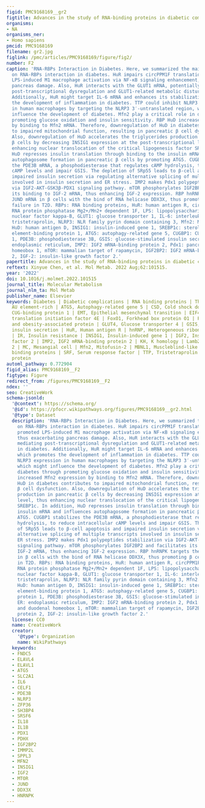 ```yaml
---
figid: PMC9168169__gr2
figtitle: Advances in the study of RNA-binding proteins in diabetic complications
organisms:
- NA
organisms_ner:
- Homo sapiens
pmcid: PMC9168169
filename: gr2.jpg
figlink: /pmc/articles/PMC9168169/figure/fig2/
number: F2
caption: 'RNA-RBPs Interaction in Diabetes. Here, we summarized the main mechanisms
  on RNA-RBPs interaction in diabetes. HuR impairs circPPM1F translation, which promoted
  LPS-induced M1 macrophage activation via NF-κB signaling enhancement, thus exacerbating
  pancreas damage. Also, HuR interacts with the GLUT1 mRNA, potentially mediating
  post-transcriptional dysregulation and GLUT1-related metabolic disturbance in diabetes.
  Additionally, HuR might target IL-6 mRNA and enhances its stabilization, which promotes
  the development of inflammation in diabetes. TTP could inhibit NLRP3 expression
  in human macrophages by targeting the NLRP3 3′-untranslated region, which might
  influence the development of diabetes. Mfn2 play a critical role in diabetes through
  promoting glucose oxidation and insulin sensitivity. RBP HuD increased Mfn2 expression
  by binding to Mfn2 mRNA. Therefore, downregulation of HuD in diabetes contributes
  to impaired mitochondrial function, resulting in pancreatic β cell dysfunction.
  Also, downregulation of HuD accelerates the triglycerides production in pancreatic
  β cells by decreasing INSIG1 expression at the post-transcriptional level, thus
  enhancing nuclear translocation of the critical lipogenesis factor SREBP1c. In addition,
  HuD represses insulin translation through binding to the insulin mRNA and influences
  autophagosome formation in pancreatic β cells by promoting ATG5. CUGBP1 stabilizes
  the PDE3B mRNA, a phosphodiesterase that regulates cAMP hydrolysis, to reduce intracellular
  cAMP levels and impair GSIS. The depletion of SRp55 leads to β-cell apoptosis and
  impaired insulin secretion via regulating alternative splicing of multiple transcripts
  involved in insulin secretion and ER stress. IMP2 makes Pdx1 polypeptides stabilization
  via IGF2-AKT-GSK3β-PDX1 signaling pathway. mTOR phosphorylates IGF2BP2 and facilitates
  its binding to IGF-2 mRNA, thus enhancing IGF-2 expression. RBP hnRNPK targets the
  JUND mRNA in β cells with the bind of RNA helicase DDX3X, thus promoting β cell
  failure in T2D. RBPs: RNA binding proteins, HuR: human antigen R, circPPM1F: circular
  RNA protein phosphatase Mg2+/Mn2+ dependent 1F, LPS: lipopolysaccharide, NF-κB:
  nuclear factor kappa-B, GLUT1: glucose transporter 1, IL-6: interleukin 6, TTP:
  tristetraprolin, NLRP3: NLR family pyrin domain containing 3, Mfn2: Mitofusin-2,
  HuD: human antigen D, INSIG1: insulin-induced gene 1, SREBP1c: sterol regulatory
  element-binding protein 1, ATG5: autophagy-related gene 5, CUGBP1: CUG-binding protein
  1, PDE3B: phosphodiesterase 3B, GSIS: glucose-stimulated insulin secretion, ER:
  endoplasmic reticulum, IMP2: IGF2 mRNA-binding protein 2, Pdx1: pancreatic and duodenal
  homeobox 1, mTOR: mammalian target of rapamycin, IGF2BP2: IGF2 mRNA-binding protein
  2, IGF-2: insulin-like growth factor 2.'
papertitle: Advances in the study of RNA-binding proteins in diabetic complications.
reftext: Xinyue Chen, et al. Mol Metab. 2022 Aug;62:101515.
year: '2022'
doi: 10.1016/j.molmet.2022.101515
journal_title: Molecular Metabolism
journal_nlm_ta: Mol Metab
publisher_name: Elsevier
keywords: Diabetes | Diabetic complications | RNA binding proteins | Therapy | AREs,
  AU element-rich | ATG5, Autophagy-related gene 5 | CSD, Cold shock domain | CUGBP1,
  CUG-binding protein 1 | EMT, Epithelial mesenchymal transition | EIF4E, Eukaryotic
  translation initiation factor 4E | FoxO1, Forkhead box protein O1 | FTO, Fat mass
  and obesity-associated protein | GLUT4, Glucose transporter 4 | GSIS, Glucose-stimulated
  insulin secretion | HuR, Human antigen R | hnRNP, Heterogeneous ribonucleoprotein
  | IR, Insulin resistance | INSIG1, Insulin-induced gene 1 | IGF2, Insulin-like growth
  factor 2 | IMP2, IGF2 mRNA-binding protein 2 | KH, K homology | Lamb2, Laminin-β
  2 | MC, Mesangial cell | Mfn2, Mitofusin-2 | MBNL1, Muscleblind-like 1 | RBPs, RNA
  binding proteins | SRF, Serum response factor | TTP, Tristetraprolin | ZBP, Z-DNA-binding
  protein
automl_pathway: 0.772904
figid_alias: PMC9168169__F2
figtype: Figure
redirect_from: /figures/PMC9168169__F2
ndex: ''
seo: CreativeWork
schema-jsonld:
  '@context': https://schema.org/
  '@id': https://pfocr.wikipathways.org/figures/PMC9168169__gr2.html
  '@type': Dataset
  description: 'RNA-RBPs Interaction in Diabetes. Here, we summarized the main mechanisms
    on RNA-RBPs interaction in diabetes. HuR impairs circPPM1F translation, which
    promoted LPS-induced M1 macrophage activation via NF-κB signaling enhancement,
    thus exacerbating pancreas damage. Also, HuR interacts with the GLUT1 mRNA, potentially
    mediating post-transcriptional dysregulation and GLUT1-related metabolic disturbance
    in diabetes. Additionally, HuR might target IL-6 mRNA and enhances its stabilization,
    which promotes the development of inflammation in diabetes. TTP could inhibit
    NLRP3 expression in human macrophages by targeting the NLRP3 3′-untranslated region,
    which might influence the development of diabetes. Mfn2 play a critical role in
    diabetes through promoting glucose oxidation and insulin sensitivity. RBP HuD
    increased Mfn2 expression by binding to Mfn2 mRNA. Therefore, downregulation of
    HuD in diabetes contributes to impaired mitochondrial function, resulting in pancreatic
    β cell dysfunction. Also, downregulation of HuD accelerates the triglycerides
    production in pancreatic β cells by decreasing INSIG1 expression at the post-transcriptional
    level, thus enhancing nuclear translocation of the critical lipogenesis factor
    SREBP1c. In addition, HuD represses insulin translation through binding to the
    insulin mRNA and influences autophagosome formation in pancreatic β cells by promoting
    ATG5. CUGBP1 stabilizes the PDE3B mRNA, a phosphodiesterase that regulates cAMP
    hydrolysis, to reduce intracellular cAMP levels and impair GSIS. The depletion
    of SRp55 leads to β-cell apoptosis and impaired insulin secretion via regulating
    alternative splicing of multiple transcripts involved in insulin secretion and
    ER stress. IMP2 makes Pdx1 polypeptides stabilization via IGF2-AKT-GSK3β-PDX1
    signaling pathway. mTOR phosphorylates IGF2BP2 and facilitates its binding to
    IGF-2 mRNA, thus enhancing IGF-2 expression. RBP hnRNPK targets the JUND mRNA
    in β cells with the bind of RNA helicase DDX3X, thus promoting β cell failure
    in T2D. RBPs: RNA binding proteins, HuR: human antigen R, circPPM1F: circular
    RNA protein phosphatase Mg2+/Mn2+ dependent 1F, LPS: lipopolysaccharide, NF-κB:
    nuclear factor kappa-B, GLUT1: glucose transporter 1, IL-6: interleukin 6, TTP:
    tristetraprolin, NLRP3: NLR family pyrin domain containing 3, Mfn2: Mitofusin-2,
    HuD: human antigen D, INSIG1: insulin-induced gene 1, SREBP1c: sterol regulatory
    element-binding protein 1, ATG5: autophagy-related gene 5, CUGBP1: CUG-binding
    protein 1, PDE3B: phosphodiesterase 3B, GSIS: glucose-stimulated insulin secretion,
    ER: endoplasmic reticulum, IMP2: IGF2 mRNA-binding protein 2, Pdx1: pancreatic
    and duodenal homeobox 1, mTOR: mammalian target of rapamycin, IGF2BP2: IGF2 mRNA-binding
    protein 2, IGF-2: insulin-like growth factor 2.'
  license: CC0
  name: CreativeWork
  creator:
    '@type': Organization
    name: WikiPathways
  keywords:
  - FNDC5
  - ELAVL4
  - ELAVL1
  - ATG5
  - SLC2A1
  - IL6
  - CELF1
  - PDE3B
  - NLRP3
  - ZFP36
  - SH3BP4
  - SRSF6
  - IL18
  - IL1B
  - PDX1
  - PDHX
  - IGF2BP2
  - IMMP2L
  - SPPL3
  - MFN2
  - INSIG1
  - IGF2
  - MTOR
  - JUND
  - DDX3X
  - HNRNPK
---
```

